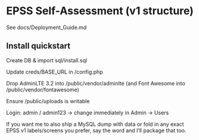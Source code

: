 # EPSS Self-Assessment (v1 structure)

See docs/Deployment\_Guide.md



## Install quickstart



Create DB \& import sql/install.sql



Update creds/BASE\_URL in /config.php



Drop AdminLTE 3.2 into /public/vendor/adminlte (and Font Awesome into /public/vendor/fontawesome)



Ensure /public/uploads is writable



Login: admin / admin123 → change immediately in Admin → Users



If you want me to also ship a MySQL dump with data or fold in any exact EPSS v1 labels/screens you prefer, say the word and I’ll package that too.

